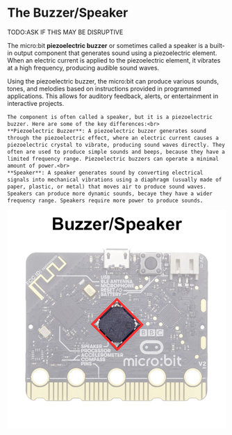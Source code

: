 # The Buzzer/Speaker

TODO:ASK IF THIS MAY BE DISRUPTIVE

The micro:bit **piezoelectric buzzer** or sometimes called a speaker is a built-in output component that generates sound using a piezoelectric element. When an electric current is applied to the piezoelectric element, it vibrates at a high frequency, producing audible sound waves.

Using the piezoelectric buzzer, the micro:bit can produce various sounds, tones, and melodies based on instructions provided in programmed applications. This allows for auditory feedback, alerts, or entertainment in interactive projects.

```{note}
The component is often called a speaker, but it is a piezoelectric buzzer. Here are some of the key differences:<br>
**Piezoelectric Buzzer**: A piezoelectric buzzer generates sound through the piezoelectric effect, where an electric current causes a piezoelectric crystal to vibrate, producing sound waves directly. They often are used to produce simple sounds and beeps, because they have a limited frequency range. Piezoelectric buzzers can operate a minimal amount of power.<br>
**Speaker**: A speaker generates sound by converting electrical signals into mechanical vibrations using a diaphragm (usually made of paper, plastic, or metal) that moves air to produce sound waves. Speakers can produce more dynamic sounds, becaye they have a wider frequency range. Speakers require more power to produce sounds.
```



![microbit-back-buzzer](assets/microbit-back-buzzer.png)